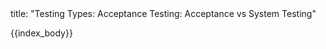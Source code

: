 <frontmatter>
title: "Testing Types: Acceptance Testing: Acceptance vs System Testing"
</frontmatter>

{{index_body}}
